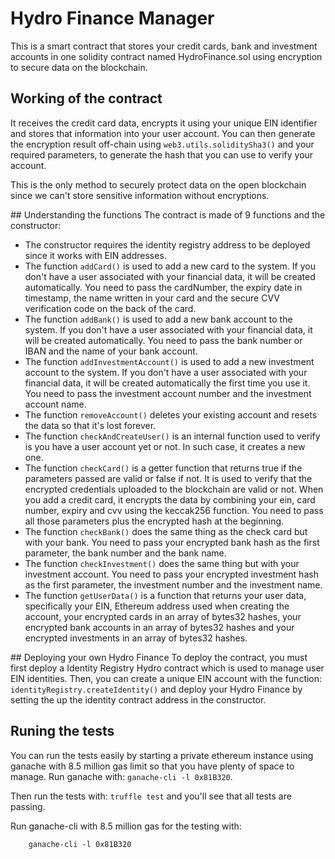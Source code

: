 # Hydro Finance Manager
This is a smart contract that stores your credit cards, bank and investment accounts in one solidity contract named HydroFinance.sol using encryption to secure data on the blockchain.

## Working of the contract
It receives the credit card data, encrypts it using your unique EIN identifier and stores that information into your user account. You can then generate the encryption result off-chain using `web3.utils.soliditySha3()` and your required parameters, to generate the hash that you can use to verify your account.

This is the only method to securely protect data on the open blockchain since we can't store sensitive information without encryptions.

## Understanding the functions
The contract is made of 9 functions and the constructor:
- The constructor requires the identity registry address to be deployed since it works with EIN addresses.
- The function `addCard()` is used to add a new card to the system. If you don't have a user associated with your financial data, it will be created automatically. You need to pass the cardNumber, the expiry date in timestamp, the name written in your card and the secure CVV verification code on the back of the card.
- The function `addBank()` is used to add a new bank account to the system. If you don't have a user associated with your financial data, it will be created automatically. You need to pass the bank number or IBAN and the name of your bank account.
- The function `addInvestmentAccount()` is used to add a new investment account to the system. If you don't have a user associated with your financial data, it will be created automatically the first time you use it. You need to pass the investment account number and the investment account name.
- The function `removeAccount()` deletes your existing account and resets the data so that it's lost forever.
- The function `checkAndCreateUser()` is an internal function used to verify is you have a user account yet or not. In such case, it creates a new one.
- The function `checkCard()` is a getter function that returns true if the parameters passed are valid or false if not. It is used to verify that the encrypted credentials uploaded to the blockchain are valid or not. When you add a credit card, it encrypts the data by combining your ein, card number, expiry and cvv using the keccak256 function. You need to pass all those parameters plus the encrypted hash at the beginning.
- The function `checkBank()` does the same thing as the check card but with your bank. You need to pass your encrypted bank hash as the first parameter, the bank number and the bank name.
- The function `checkInvestment()` does the same thing but with your investment account. You need to pass your encrypted investment hash as the first parameter, the investment number and the investment name.
- The function `getUserData()` is a function that returns your user data, specifically your EIN, Ethereum address used when creating the account, your encrypted cards in an array of bytes32 hashes, your encrypted bank accounts in an array of bytes32 hashes and your encrypted investments in an array of bytes32 hashes.

## Deploying your own Hydro Finance
To deploy the contract, you must first deploy a Identity Registry Hydro contract which is used to manage user EIN identities. Then, you can create a unique EIN account with the function: `identityRegistry.createIdentity()` and deploy your Hydro Finance by setting the up the identity contract address in the constructor.

## Runing the tests
You can run the tests easily by starting a private ethereum instance using ganache with 8.5 million gas limit so that you have plenty of space to manage. Run ganache with: `ganache-cli -l 0x81B320`.

Then run the tests with: `truffle test` and you'll see that all tests are passing.

Run ganache-cli with 8.5 million gas for the testing with:
```
    ganache-cli -l 0x81B320
```
